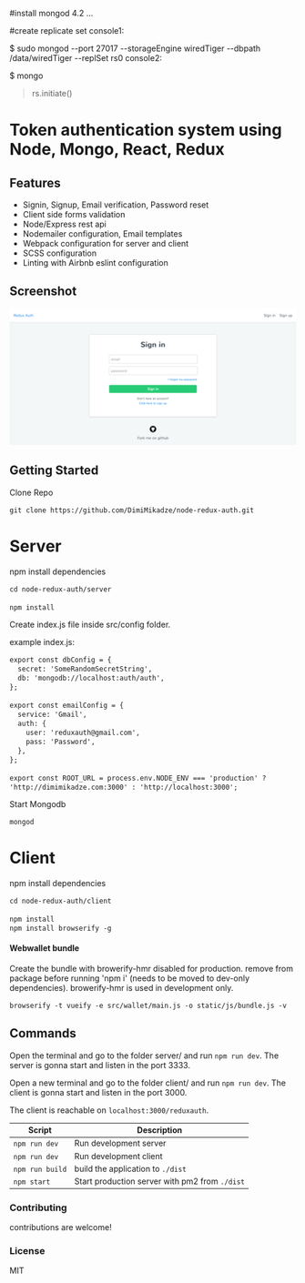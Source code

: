 #install mongod 4.2
...

#create replicate set
console1:

$ sudo mongod --port 27017 --storageEngine wiredTiger --dbpath /data/wiredTiger --replSet rs0
console2:

$ mongo
  > rs.initiate()

# Token authentication system using Node, Mongo, React, Redux

## Features

- Signin, Signup, Email verification, Password reset
- Client side forms validation
- Node/Express rest api
- Nodemailer configuration, Email templates
- Webpack configuration for server and client
- SCSS configuration
- Linting with Airbnb eslint configuration

## Screenshot

![Screenshot](/client/static/images/screenshot.png)

## Getting Started

Clone Repo

````
git clone https://github.com/DimiMikadze/node-redux-auth.git
````

# Server

npm install dependencies

````
cd node-redux-auth/server

npm install
````

Create index.js file inside src/config folder.

example index.js:

````
export const dbConfig = {
  secret: 'SomeRandomSecretString',
  db: 'mongodb://localhost:auth/auth',
};

export const emailConfig = {
  service: 'Gmail',
  auth: {
    user: 'reduxauth@gmail.com',
    pass: 'Password',
  },
};

export const ROOT_URL = process.env.NODE_ENV === 'production' ? 'http://dimimikadze.com:3000' : 'http://localhost:3000';

````

Start Mongodb

````
mongod
````

# Client

npm install dependencies

````
cd node-redux-auth/client

npm install
npm install browserify -g
````


#### Webwallet bundle
Create the bundle with browerify-hmr disabled for production. remove from package before running 'npm i' (needs to be moved to dev-only dependencies). browerify-hmr is used in development only.

```
browserify -t vueify -e src/wallet/main.js -o static/js/bundle.js -v
```

Commands
--------

Open the terminal and go to the folder server/ and run `npm run dev`. The server is gonna start and listen in the port 3333.

Open a new terminal and go to the folder client/ and run `npm run dev`. The client is gonna start and listen in the port 3000.

The client is reachable on `localhost:3000/reduxauth`.

|Script|Description|
|---|---|
|`npm run dev`| Run development server |
|`npm run dev`| Run development client |
|`npm run build`| build the application to `./dist`|
|`npm start`| Start production server with pm2 from `./dist`|

### Contributing

contributions are welcome!

### License

MIT
